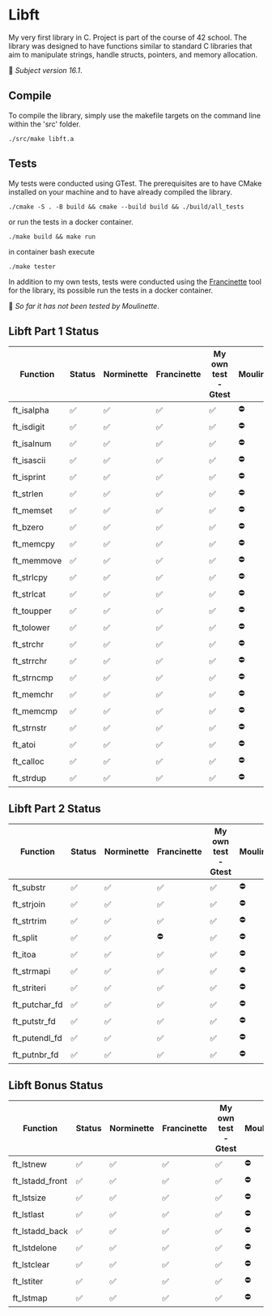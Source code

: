 # Libft
My very first library in C. Project is part of the course of 42 school.
The library was designed to have functions similar to standard C libraries that aim to manipulate strings, handle structs, pointers, and memory allocation.

🚩 *Subject version 16.1*.

## Compile
To compile the library, simply use the makefile targets on the command line within the 'src' folder.
```
./src/make libft.a
```

## Tests
My tests were conducted using GTest. The prerequisites are to have CMake installed on your machine and to have already compiled the library.
```
./cmake -S . -B build && cmake --build build && ./build/all_tests
```
or run the tests in a docker container.
```
./make build && make run
```
in container bash execute
```
./make tester
```

In addition to my own tests, tests were conducted using the [Francinette](https://github.com/xicodomingues/francinette) tool for the library, its possible run the tests in a docker container.

🚩 *So far it has not been tested by Moulinette*.

## Libft Part 1 Status
| Function | Status | Norminette | Francinette | My own test - Gtest | Moulinette
| --- | --- | --- | --- |--- | --- |
| ft_isalpha | ✅ | ✅ | ✅ | ✅ | ⛔️ |
| ft_isdigit | ✅ | ✅ | ✅ | ✅ | ⛔️ |
| ft_isalnum | ✅ | ✅ | ✅ | ✅ | ⛔️ |
| ft_isascii | ✅ | ✅ | ✅ | ✅ | ⛔️ |
| ft_isprint | ✅ | ✅ | ✅ | ✅ | ⛔️ |
| ft_strlen | ✅ | ✅ | ✅ | ✅ | ⛔️ |
| ft_memset | ✅ | ✅ | ✅ | ✅ | ⛔️ |
| ft_bzero | ✅ | ✅ | ✅ | ✅ | ⛔️ |
| ft_memcpy | ✅ | ✅ | ✅ | ✅ | ⛔️ |
| ft_memmove | ✅ | ✅ | ✅ | ✅ | ⛔️ |
| ft_strlcpy | ✅ | ✅ | ✅ | ✅ | ⛔️ |
| ft_strlcat | ✅ | ✅ | ✅ | ✅ | ⛔️ |
| ft_toupper | ✅ | ✅ | ✅ | ✅ | ⛔️ |
| ft_tolower | ✅ | ✅ | ✅ | ✅ | ⛔️ |
| ft_strchr | ✅ | ✅ | ✅ | ✅ | ⛔️ |
| ft_strrchr | ✅ | ✅ | ✅ | ✅ | ⛔️ |
| ft_strncmp | ✅ | ✅ | ✅ | ✅ | ⛔️ |
| ft_memchr | ✅ | ✅ | ✅ | ✅ | ⛔️ |
| ft_memcmp | ✅ | ✅ | ✅ | ✅ | ⛔️ |
| ft_strnstr | ✅ | ✅ | ✅ | ✅ | ⛔️ |
| ft_atoi | ✅ | ✅ | ✅ | ✅ | ⛔️ |
| ft_calloc | ✅ | ✅ | ✅ | ✅ | ⛔️ |
| ft_strdup | ✅ | ✅ | ✅ | ✅ | ⛔️ |

## Libft Part 2 Status
| Function | Status | Norminette | Francinette | My own test - Gtest | Moulinette
| --- | --- | --- | --- |--- | --- |
| ft_substr | ✅ | ✅ | ✅ | ✅ | ⛔️ |
| ft_strjoin | ✅ | ✅ | ✅ | ✅ | ⛔️ |
| ft_strtrim | ✅ | ✅ | ✅ | ✅ | ⛔️ |
| ft_split | ✅ | ✅ | ⛔️ | ✅ | ⛔️ |
| ft_itoa | ✅ | ✅ | ✅ | ✅ | ⛔️ |
| ft_strmapi | ✅ | ✅ | ✅ | ✅ | ⛔️ |
| ft_striteri | ✅ | ✅ | ✅ | ✅ | ⛔️ |
| ft_putchar_fd | ✅ | ✅ | ✅ | ✅ | ⛔️ |
| ft_putstr_fd | ✅ | ✅ | ✅ | ✅ | ⛔️ |
| ft_putendl_fd | ✅ | ✅ | ✅ | ✅ | ⛔️ |
| ft_putnbr_fd | ✅ | ✅ | ✅ | ✅ | ⛔️ |

## Libft Bonus Status
| Function | Status | Norminette | Francinette | My own test - Gtest | Moulinette
| --- | --- | --- | --- |--- | --- |
| ft_lstnew | ✅ | ✅ | ✅ | ✅ | ⛔️ |
| ft_lstadd_front | ✅ | ✅ | ✅ | ✅ | ⛔️ |
| ft_lstsize | ✅ | ✅ | ✅ | ✅ | ⛔️ |
| ft_lstlast | ✅ | ✅ | ✅ | ✅ | ⛔️ |
| ft_lstadd_back | ✅ | ✅ | ✅ | ✅ | ⛔️ |
| ft_lstdelone | ✅ | ✅ | ✅ | ✅ | ⛔️ |
| ft_lstclear | ✅ | ✅ | ✅ | ✅ | ⛔️ |
| ft_lstiter | ✅ | ✅ | ✅ | ✅ | ⛔️ |
| ft_lstmap | ✅ | ✅ | ✅ | ✅ | ⛔️ |
